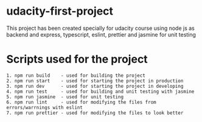 # udacity-first-project

This project has been created specially for udacity course using node js as backend and express, typescript, eslint, prettier and jasmine for unit testing

# Scripts used for the project

    1. npm run build    - used for building the project
    2. npm run start    - used for starting the project in production
    3. npm run dev      - used for starting the project in developing
    4. npm run test     - used for building and unit testing with jasmine
    5. npm run jasmine  - used for unit testing
    6. npm run lint     - used for modifying the files from errors/warrnings with eslint 
    7. npm run prettier - used for modifying the files to look better

